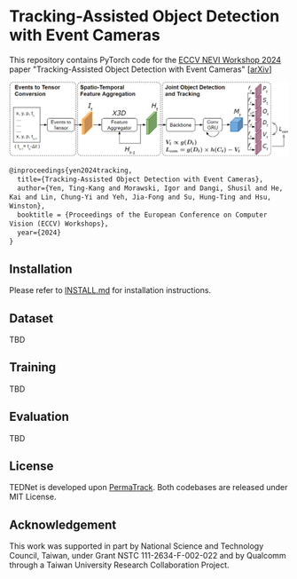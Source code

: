# Tracking-Assisted Object Detection with Event Cameras
This repository contains PyTorch code for the [ECCV NEVI Workshop 2024](https://sites.google.com/view/nevi2024) paper "Tracking-Assisted Object Detection with Event Cameras" [[arXiv](https://arxiv.org/abs/2403.18330)]

![](readme/method.png)

    @inproceedings{yen2024tracking,
      title={Tracking-Assisted Object Detection with Event Cameras},
      author={Yen, Ting-Kang and Morawski, Igor and Dangi, Shusil and He, Kai and Lin, Chung-Yi and Yeh, Jia-Fong and Su, Hung-Ting and Hsu, Winston},
      booktitle = {Proceedings of the European Conference on Computer Vision (ECCV) Workshops},
      year={2024}
    }


## Installation

Please refer to [INSTALL.md](readme/INSTALL.md) for installation instructions.

## Dataset
TBD
<!-- Follow the instructions in [DATA.md](readme/DATA.md) to setup the datasets. -->

## Training
TBD

## Evaluation
TBD

<!-- ## Benchmark Evaluation and Training
After [installation](readme/INSTALL.md), follow the instructions in [DATA.md](readme/DATA.md) to setup the datasets. Then check [GETTING_STARTED.md](readme/GETTING_STARTED.md) to reproduce the results in the paper. We provide scripts for all the experiments in the [experiments](experiments) folder. -->


## License

TEDNet is developed upon [PermaTrack](https://github.com/TRI-ML/permatrack). Both codebases are released under MIT License. 


## Acknowledgement
This work was supported in part by National Science and Technology Council, Taiwan, under Grant NSTC 111-2634-F-002-022 and by Qualcomm through a Taiwan University Research Collaboration Project.